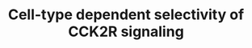 ---
annotations:
- id: DOID:1116
  parent: disease by infectious agent
  type: Disease Ontology
  value: pertussis
- id: CL:0000118
  parent: animal cell
  type: Cell Type Ontology
  value: basket cell
- id: CL:0000598
  parent: animal cell
  type: Cell Type Ontology
  value: pyramidal neuron
- id: PW:0000003
  parent: signaling pathway
  type: Pathway Ontology
  value: signaling pathway
authors:
- AAR&Co
- Mkutmon
- Ariutta
- Khanspers
- DeSl
- Egonw
- Eweitz
citedin:
- link: PMC8912249
description: This pathway is based on Figure 7 of "Cell-Type Specific CCK2 Receptor
  Signaling Underlies the Cholecystokinin-Mediated Selective Excitation of Hippocampal
  Parvalbumin-Positive Fast-Spiking Basket Cells."(See Bibliography).The neuropeptide
  cholecystokinin (CCK) acts through its receptor CCK2R to achieve largely different
  functions in different types of cells. CCK, CCK2R, and CB1R have all been known
  to have substantial effects on anxiety and other mood disorders, and the PV+ interneurons
  have also been shown to be involved i na variety of cognitive functions. However,  In
  PV+ basket cells and CCK+ basket cells, the CCK2 receptor uses different pathways
  to exert different effects on the two types of basket cells. For CCK+ basket cells,
  CCK2 receptors in neighboring pyramidal cells act through the Gq pathway to form
  endocannabinoids, which, through the cannabinoid receptor type 1 on the CCK+ basket
  cell, inhibit the release of the neurotransmitter GABA. In contrast, for PV+ basket
  cells, CCK2 receptors act through the pertussin-toxin sensitive Gi pathway to regulate
  the intracellular Ca2+ through ryanodine receptors. This pathway ultimately leads
  to activation of a non-selective cationic conductance to depolarize the PV+ basket
  cells.
last-edited: 2021-05-22
ndex: bf33d765-8b67-11eb-9e72-0ac135e8bacf
organisms:
- Homo sapiens
redirect_from:
- /index.php/Pathway:WP3679
- /instance/WP3679
revision: null
schema-jsonld:
- '@context': https://schema.org/
  '@id': https://wikipathways.github.io/pathways/WP3679.html
  '@type': Dataset
  creator:
    '@type': Organization
    name: WikiPathways
  description: This pathway is based on Figure 7 of "Cell-Type Specific CCK2 Receptor
    Signaling Underlies the Cholecystokinin-Mediated Selective Excitation of Hippocampal
    Parvalbumin-Positive Fast-Spiking Basket Cells."(See Bibliography).The neuropeptide
    cholecystokinin (CCK) acts through its receptor CCK2R to achieve largely different
    functions in different types of cells. CCK, CCK2R, and CB1R have all been known
    to have substantial effects on anxiety and other mood disorders, and the PV+ interneurons
    have also been shown to be involved i na variety of cognitive functions. However,  In
    PV+ basket cells and CCK+ basket cells, the CCK2 receptor uses different pathways
    to exert different effects on the two types of basket cells. For CCK+ basket cells,
    CCK2 receptors in neighboring pyramidal cells act through the Gq pathway to form
    endocannabinoids, which, through the cannabinoid receptor type 1 on the CCK+ basket
    cell, inhibit the release of the neurotransmitter GABA. In contrast, for PV+ basket
    cells, CCK2 receptors act through the pertussin-toxin sensitive Gi pathway to
    regulate the intracellular Ca2+ through ryanodine receptors. This pathway ultimately
    leads to activation of a non-selective cationic conductance to depolarize the
    PV+ basket cells.
  keywords:
  - ''
  - 2-APB
  - 8-NH2-cADPR
  - ADP-Ribose cyclase
  - CB1
  - CCK
  - CCK2R
  - Ca 2+
  - DAG
  - DAG lipase
  - Flufenamic acid
  - GABA
  - Gi/0
  - Gq
  - IP3 receptor
  - NEM
  - Na +
  - PLCB1
  - RYR1
  - RYR2
  - RYR3
  - Ryanodine
  - TRPC1
  - U-73122
  - YM022
  - cyclic ADPR
  license: CC0
  name: Cell-type dependent selectivity of CCK2R signaling
seo: CreativeWork
title: Cell-type dependent selectivity of CCK2R signaling
wpid: WP3679
---